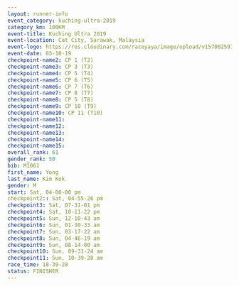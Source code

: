 ```yaml
---
layout: runner-info 
event_category: kuching-ultra-2019 
category_km: 100KM 
event-title: Kuching Ultra 2019
event-location: Cat City, Sarawak, Malaysia 
event-logo: https://res.cloudinary.com/raceyaya/image/upload/v1570025915/logo/kuching_ultra_jsvtue.jpg 
event-date: 03-10-19 
checkpoint-name2: CP 1 (T2) 
checkpoint-name3: CP 3 (T3) 
checkpoint-name4: CP 5 (T4) 
checkpoint-name5: CP 6 (T5) 
checkpoint-name6: CP 7 (T6) 
checkpoint-name7: CP 8 (T7) 
checkpoint-name8: CP 5 (T8) 
checkpoint-name9: CP 10 (T9) 
checkpoint-name10: CP 11 (T10) 
checkpoint-name11:  
checkpoint-name12: 
checkpoint-name13: 
checkpoint-name14: 
checkpoint-name15: 
overall_rank: 61
gender_rank: 50
bib: M1061
first_name: Yong
last_name: Kim Kok
gender: M
start: Sat, 04-00-00 pm
checkpoint2:: Sat, 04-55-26 pm
checkpoint3: Sat, 07-31-01 pm
checkpoint4: Sat, 10-11-22 pm
checkpoint5: Sun, 12-10-43 am
checkpoint6: Sun, 01-30-33 am
checkpoint7: Sun, 03-17-22 am
checkpoint8: Sun, 04-46-19 am
checkpoint9: Sun, 08-14-00 am
checkpoint10: Sun, 09-31-24 am
checkpoint11: Sun, 10-39-28 am
race_time: 18-39-28
status: FINISHER
---
```


